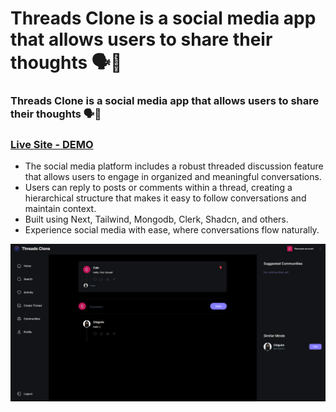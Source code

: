 # Threads Clone is a social media app that allows users to share their thoughts 🗣️💭
### Threads Clone is a social media app that allows users to share their thoughts 🗣️💭
### [Live Site - DEMO](https://cc-threadsclone.vercel.app)

- The social media platform includes a robust threaded discussion feature that allows users to engage in organized and meaningful conversations.
- Users can reply to posts or comments within a thread, creating a hierarchical structure that makes it easy to follow conversations and maintain context.
- Built using Next, Tailwind, Mongodb, Clerk, Shadcn, and others.
- Experience social media with ease, where conversations flow naturally.

![](/preview.png)
